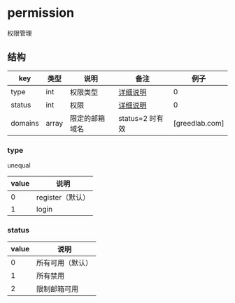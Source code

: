 # permission

权限管理

## 结构

| key | 类型 | 说明 | 备注 | 例子 |
| --- | --- | --- | --- | --- |
| type | int | 权限类型 | [详细说明](#type) |  0 |
| status | int | 权限 | [详细说明](#status) | 0 |
| domains | array | 限定的邮箱域名 | status=2 时有效 | [greedlab.com] |

### type

unequal

| value | 说明 |
| --- | --- |
| 0 | register（默认） |
| 1 | login |

### status

| value | 说明 |
| --- | --- |
| 0 | 所有可用（默认） |
| 1 | 所有禁用 |
| 2 | 限制邮箱可用 |
